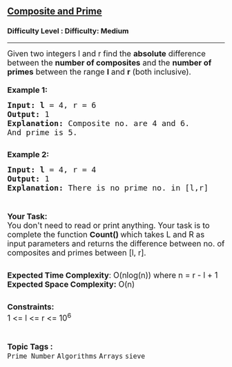 <h2><a href="https://www.geeksforgeeks.org/problems/composite-and-prime0359/1">Composite and Prime</a></h2><h3>Difficulty Level : Difficulty: Medium</h3><hr><div class="problems_problem_content__Xm_eO"><p><span style="font-size: 18px;">Given two integers l and r find the <strong>absolute</strong> difference between the <strong>number of composites</strong> and the <strong>number of primes</strong> between the range <strong>l</strong> and <strong>r</strong> (both inclusive).<br><br><strong>Example 1:</strong></span></p>
<pre><span style="font-size: 18px;"><strong>Input: l</strong> = 4, r = 6
<strong>Output: </strong>1
<strong>Explanation: </strong>Composite no. are 4 and 6.
And prime is 5.
</span>
</pre>
<p><span style="font-size: 18px;"><strong>Example 2:</strong></span></p>
<pre><span style="font-size: 18px;"><strong>Input: l</strong> = 4, r = 4
<strong>Output: </strong>1
<strong>Explanation: </strong>There is no prime no. in [l,r]</span>
</pre>
<p>&nbsp;</p>
<p><span style="font-size: 18px;"><strong>Your Task:</strong><br>You don't need to read or print anything. Your task is to complete the function&nbsp;<strong>Count()&nbsp;</strong>which takes L and R as input parameters and returns the difference between no. of composites and primes between [l, r].</span><br>&nbsp;</p>
<p><span style="font-size: 18px;"><strong>Expected Time Complexity</strong>: O(nlog(n)) where n = r - l + 1<br><strong>Expected Space Complexity:</strong> O(n)</span><br>&nbsp;</p>
<p><span style="font-size: 18px;"><strong>Constraints:</strong><br>1 &lt;= l &lt;= r &lt;= 10<sup>6</sup>&nbsp;</span></p></div><br><p><span style=font-size:18px><strong>Topic Tags : </strong><br><code>Prime Number</code>&nbsp;<code>Algorithms</code>&nbsp;<code>Arrays</code>&nbsp;<code>sieve</code>&nbsp;
